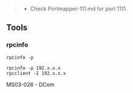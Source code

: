 > - Check Portmapper-111.md for port 1111.

## Tools

### rpcinfo
```
rpcinfo -p
```

```
rpcinfo -p 192.x.x.x
rpcclient -I 192.x.x.x
```

MS03-026 - DCom
